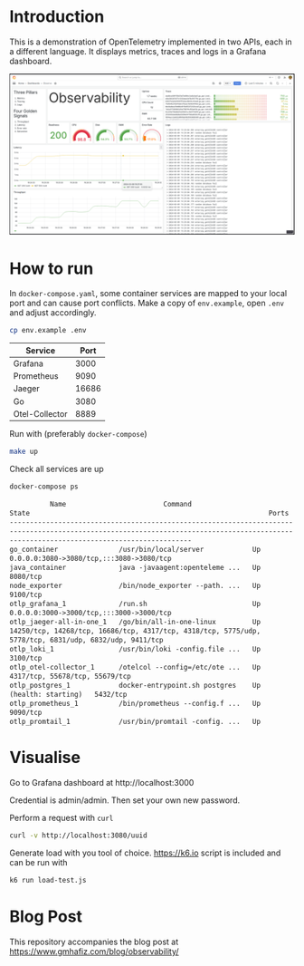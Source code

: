# Introduction

This is a demonstration of OpenTelemetry implemented in two APIs, each in a different language. It displays metrics, traces and logs in a Grafana dashboard.

![Grafana dashboard](observability-dashboard-observe.png)

# How to run

In `docker-compose.yaml`, some container services are mapped to your local port and can cause port conflicts. Make a copy of `env.example`, open `.env` and adjust accordingly.

```sh
cp env.example .env
```

| Service        | Port  |
|----------------|-------|
| Grafana        | 3000  |
| Prometheus     | 9090  |
| Jaeger         | 16686 |
| Go             | 3080  |
| Otel-Collector | 8889  |


Run with (preferably `docker-compose`)

```sh
make up
```

Check all services are up

```sh
docker-compose ps
```

```
          Name                        Command                       State                                                           Ports                                                
-----------------------------------------------------------------------------------------------------------------------------------------------------------------------------------------
go_container               /usr/bin/local/server            Up                      0.0.0.0:3080->3080/tcp,:::3080->3080/tcp                                                             
java_container             java -javaagent:openteleme ...   Up                      8080/tcp                                                                                             
node_exporter              /bin/node_exporter --path. ...   Up                      9100/tcp                                                                                             
otlp_grafana_1             /run.sh                          Up                      0.0.0.0:3000->3000/tcp,:::3000->3000/tcp                                                             
otlp_jaeger-all-in-one_1   /go/bin/all-in-one-linux         Up                      14250/tcp, 14268/tcp, 16686/tcp, 4317/tcp, 4318/tcp, 5775/udp, 5778/tcp, 6831/udp, 6832/udp, 9411/tcp
otlp_loki_1                /usr/bin/loki -config.file ...   Up                      3100/tcp                                                                                             
otlp_otel-collector_1      /otelcol --config=/etc/ote ...   Up                      4317/tcp, 55678/tcp, 55679/tcp                                                                       
otlp_postgres_1            docker-entrypoint.sh postgres    Up (health: starting)   5432/tcp                                                                                             
otlp_prometheus_1          /bin/prometheus --config.f ...   Up                      9090/tcp                                                                                             
otlp_promtail_1            /usr/bin/promtail -config. ...   Up     
```


# Visualise

Go to Grafana dashboard at http://localhost:3000

Credential is admin/admin. Then set your own new password.

Perform a request with `curl`

```sh
curl -v http://localhost:3080/uuid
```
Generate load with you tool of choice. https://k6.io script is included and can be run with

```sh
k6 run load-test.js
```

 

# Blog Post

This repository accompanies the blog post at https://www.gmhafiz.com/blog/observability/